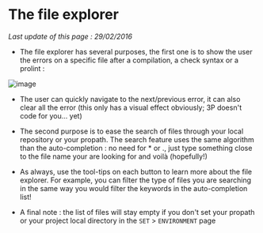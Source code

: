 # The file explorer #

*Last update of this page : 29/02/2016*

* The file explorer has several purposes, the first one is to show the user the errors on a specific file after a compilation, a check syntax or a prolint :

![image](https://raw.githubusercontent.com/jcaillon/3P/gh-pages/content_images/file_explorer_filestatus.png)

* The user can quickly navigate to the next/previous error, it can also clear all the error (this only has a visual effect obviously; 3P doesn't code for you... yet)

* The second purpose is to ease the search of files through your local repository or your propath. The search feature uses the same algorithm than the auto-completion : no need for * or ., just type something close to the file name your are looking for and voilà (hopefully!)

* As always, use the tool-tips on each button to learn more about the file explorer. For example, you can filter the type of files you are searching in the same way you would filter the keywords in the auto-completion list!

* A final note : the list of files will stay empty if you don't set your propath or your project local directory in the `SET` > `ENVIRONMENT` page
